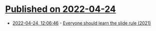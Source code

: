 # [Published on 2022-04-24](index.md)

* [2022-04-24, 12:06:46](https://news.ycombinator.com/item?id=31143274) - [Everyone should learn the slide rule (2021)](https://scottlocklin.wordpress.com/2021/06/20/why-everyone-should-learn-the-slide-rule/)
